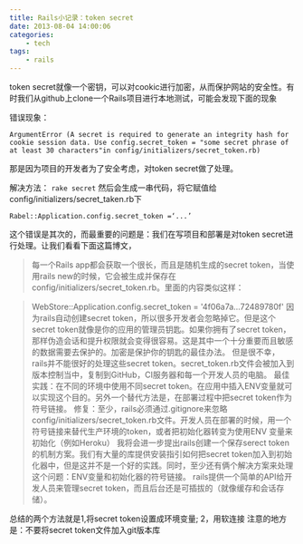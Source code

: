 ```yaml
---
title: Rails小记录：token secret
date: 2013-08-04 14:00:06
categories:
    - tech
tags:
    - rails
---
```

token secret就像一个密钥，可以对cookic进行加密，从而保护网站的安全性。有时我们从github上clone一个Rails项目进行本地测试，可能会发现下面的现象

错误现象：
```
ArgumentError (A secret is required to generate an integrity hash for cookie session data. Use config.secret_token = "some secret phrase of at least 30 characters"in config/initializers/secret_token.rb)
```
那是因为项目的开发者为了安全考虑，对token secret做了处理。

解决方法：
```rake secret```
然后会生成一串代码，将它赋值给config/initializers/secret_taken.rb下
```
Rabel::Application.config.secret_token =‘...’
```

这个错误是其次的，而最重要的问题是：我们在写项目和部署是对token secret进行处理。让我们看看下面这篇博文，
>每一个Rails app都会获取一个很长，而且是随机生成的secret token，当使用rails new的时候，它会被生成并保存在config/initializers/secret_token.rb。里面的内容类似这样：  

>WebStore::Application.config.secret_token = '4f06a7a…72489780f'
因为rails自动创建secret token，所以很多开发者会忽略掉它。但是这个secret token就像是你的应用的管理员钥匙。如果你拥有了secret token，那样伪造会话和提升权限就会变得很容易。这是其中一个十分重要而且敏感的数据需要去保护的。加密是保护你的钥匙的最佳办法。
但是很不幸，rails并不能很好的处理这些secret token。secret_token.rb文件会被加入到版本控制当中，复制到GitHub，CI服务器和每一个开发人员的电脑。
最佳实践：在不同的环境中使用不同secret token。在应用中插入ENV变量就可以实现这个目的。另外一个替代方法是，在部署过程中把secret token作为符号链接。
修复：至少，rails必须通过.gitignore来忽略config/initializers/secret_token.rb文件。开发人员在部署的时候，用一个符号链接来替代生产环境的token，或者把初始化器转变为使用ENV 变量来初始化（例如Heroku）
我将会进一步提出rails创建一个保存serect token的机制方案。我们有大量的库提供安装指引如何把secret token加入到初始化器中，但是这并不是一个好的实践。同时，至少还有俩个解决方案来处理这个问题：ENV变量和初始化器的符号链接。
rails提供一个简单的API给开发人员来管理secret token，而且后台还是可插拔的（就像缓存和会话存储）。

总结的两个方法就是1,将secret token设置成环境变量; 2，用软连接
注意的地方是：不要将secret token文件加入git版本库
